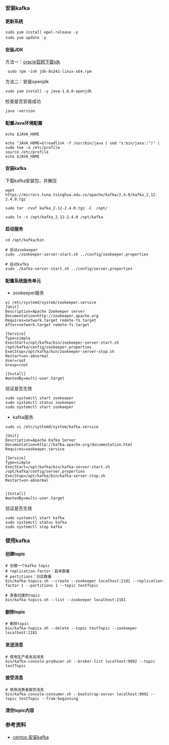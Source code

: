 ### 安装kafka

#### 更新系统

```shell
sudo yum install epel-release -y
sudo yum update -y　
```

#### 安装JDK

方法一：[oracle官网下载jdk](https://www.oracle.com/java/technologies/javase/javase-jdk8-downloads.html)

```shell
 sudo rpm -ivh jdk-8u241-linux-x64.rpm
```

方法二：安装openjdk

```shell
sudo yum install -y java-1.8.0-openjdk
```

检查是否安装成功

```shell
java -version
```

#### 配置Java环境配置

```shell
echo $JAVA_HOME

echo "JAVA_HOME=$(readlink -f /usr/bin/java | sed "s:bin/java::")" | sudo tee -a /etc/profile
source /etc/profile
echo $JAVA_HOME
```

#### 安装kafka

下载kafka安装包，并解压

```shell
wget https://mirrors.tuna.tsinghua.edu.cn/apache/kafka/2.4.0/kafka_2.12-2.4.0.tgz

sudo tar -zvxf kafka_2.12-2.4.0.tgz -C  /opt/

sudo ln -s /opt/kafka_2.12-2.4.0 /opt/kafka
```

#### 启动服务

```shell
cd /opt/kafka/bin

# 启动zookeeper
sudo ./zookeeper-server-start.sh ../config/zookeeper.properties

# 启动kafka
sudo ./kafka-server-start.sh ../config/server.properties
```

#### 配置系统服务单元

* zookeeper服务

```shell
vi /etc/systemd/system/zookeeper.service
[Unit]
Description=Apache Zookeeper server
Documentation=http://zookeeper.apache.org
Requires=network.target remote-fs.target
After=network.target remote-fs.target
 
[Service]
Type=simple
ExecStart=/opt/kafka/bin/zookeeper-server-start.sh /opt/kafka/config/zookeeper.properties
ExecStop=/opt/kafka/bin/zookeeper-server-stop.sh
Restart=on-abnormal
User=root
Group=root
 
[Install]
WantedBy=multi-user.target
```

验证是否生效

```shell
sudo systemctl start zookeeper
sudo systemctl status zookeeper
sudo systemctl start zookeeper
```

* kafka服务

```shell
sudo vi /etc/systemd/system/kafka.service
 
[Unit]
Description=Apache Kafka Server
Documentation=http://kafka.apache.org/documentation.html
Requires=zookeeper.service
 
[Service]
Type=simple
ExecStart=/opt/kafka/bin/kafka-server-start.sh /opt/kafka/config/server.properties
ExecStop=/opt/kafka/bin/kafka-server-stop.sh
Restart=on-abnormal
 
 
[Install]
WantedBy=multi-user.target
```

验证是否生效

```shell
sudo systemctl start kafka
sudo systemctl status kafka
sudo systemctl stop kafka
```

### 使用kafka

#### 创建topic

```shell
# 创建一个kafka topic
# replication-factor：副本数量
# partitions：分区数量
bin/kafka-topics.sh --create --zookeeper localhost:2181 --replication-factor 1 --partitions 1 --topic testTopic

# 查看创建的topic
bin/kafka-topics.sh --list --zookeeper localhost:2181
```

#### 删除topic

```shell
# 删除topic
bin/kafka-topics.sh --delete --topic testTopic --zookeeper localhost:2181
```

#### 发送消息

```shell
# 使用生产者发送消息
bin/kafka-console-producer.sh --broker-list localhost:9092 --topic testTopic
```

#### 接受消息

```shell
# 使用消费者接受消息
bin/kafka-console-consumer.sh --bootstrap-server localhost:9092 --topic testTopic --from-beginning
```

#### 清空topic内容

### 参考资料

* [centos 安装kafka](https://www.cnblogs.com/Hackerman/p/12595246.html)

